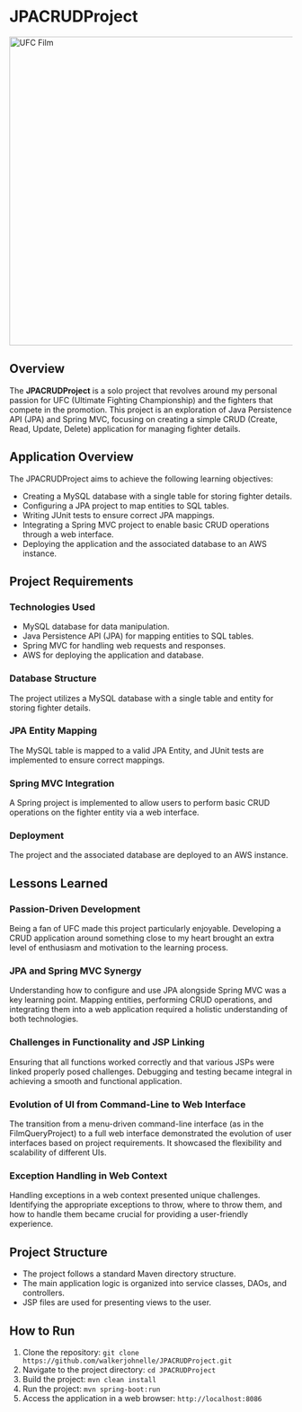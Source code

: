 # JPACRUDProject

<img src="https://encrypted-tbn0.gstatic.com/images?q=tbn:ANd9GcSsVe22Pxso6cbfKgZ5uKImewU8uJhgPiI1kA&usqp=CAU" alt="UFC Film" width="550">


## Overview

The **JPACRUDProject** is a solo project that revolves around my personal passion for UFC (Ultimate Fighting Championship) and the fighters that compete in the promotion. This project is an exploration of Java Persistence API (JPA) and Spring MVC, focusing on creating a simple CRUD (Create, Read, Update, Delete) application for managing fighter details.

## Application Overview

The JPACRUDProject aims to achieve the following learning objectives:

- Creating a MySQL database with a single table for storing fighter details.
- Configuring a JPA project to map entities to SQL tables.
- Writing JUnit tests to ensure correct JPA mappings.
- Integrating a Spring MVC project to enable basic CRUD operations through a web interface.
- Deploying the application and the associated database to an AWS instance.

## Project Requirements

### Technologies Used

- MySQL database for data manipulation.
- Java Persistence API (JPA) for mapping entities to SQL tables.
- Spring MVC for handling web requests and responses.
- AWS for deploying the application and database.

### Database Structure

The project utilizes a MySQL database with a single table and entity for storing fighter details.

### JPA Entity Mapping

The MySQL table is mapped to a valid JPA Entity, and JUnit tests are implemented to ensure correct mappings.

### Spring MVC Integration

A Spring project is implemented to allow users to perform basic CRUD operations on the fighter entity via a web interface.

### Deployment

The project and the associated database are deployed to an AWS instance.

## Lessons Learned

### Passion-Driven Development

Being a fan of UFC made this project particularly enjoyable. Developing a CRUD application around something close to my heart brought an extra level of enthusiasm and motivation to the learning process.

### JPA and Spring MVC Synergy

Understanding how to configure and use JPA alongside Spring MVC was a key learning point. Mapping entities, performing CRUD operations, and integrating them into a web application required a holistic understanding of both technologies.

### Challenges in Functionality and JSP Linking

Ensuring that all functions worked correctly and that various JSPs were linked properly posed challenges. Debugging and testing became integral in achieving a smooth and functional application.

### Evolution of UI from Command-Line to Web Interface

The transition from a menu-driven command-line interface (as in the FilmQueryProject) to a full web interface demonstrated the evolution of user interfaces based on project requirements. It showcased the flexibility and scalability of different UIs.

### Exception Handling in Web Context

Handling exceptions in a web context presented unique challenges. Identifying the appropriate exceptions to throw, where to throw them, and how to handle them became crucial for providing a user-friendly experience.

## Project Structure

- The project follows a standard Maven directory structure.
- The main application logic is organized into service classes, DAOs, and controllers.
- JSP files are used for presenting views to the user.

## How to Run

1. Clone the repository: `git clone https://github.com/walkerjohnelle/JPACRUDProject.git`
2. Navigate to the project directory: `cd JPACRUDProject`
3. Build the project: `mvn clean install`
4. Run the project: `mvn spring-boot:run`
5. Access the application in a web browser: `http://localhost:8086`

